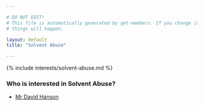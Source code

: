 ```yaml
---

# DO NOT EDIT!
# This file is automatically generated by get-members. If you change it, bad
# things will happen.

layout: default
title: "Solvent Abuse"

---
```


{% include interests/solvent-abuse.md %}

### Who is interested in Solvent Abuse?


* [Mr David Hanson](/members/mr-david-hanson.html)

